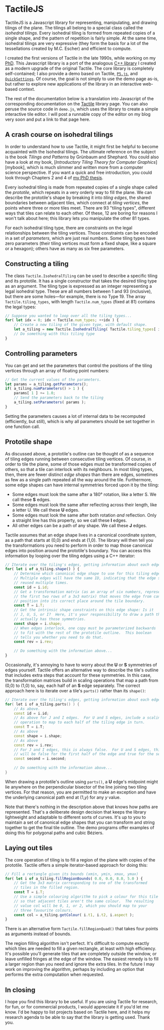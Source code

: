 # TactileJS
TactileJS is a Javascript library for representing, manipulating, and drawing tilings of the plane.  The tilings all belong to a special class called the _isohedral tilings_. Every isohedral tiling is formed from repeated copies of a single shape, and the pattern of repetition is fairly simple. At the same time, isohedral tilings are very expressive (they form the basis for a lot of the tessellations created by M.C. Escher) and efficient to compute.

I created the first versions of Tactile in the late 1990s, while working on my [PhD][phd].  This Javascript library is a port of the analogous [C++ library][tactile] I created as a modern upgrade of the original Tactile. The core library is completely self-contained; I also provide a demo based on Tactile, [`P5.js`][p5js], and [`QuickSettings`][quickset]. Of course, the goal is not simply to use the demo page as-is, but rather to explore new applications of the library in an interactive web-based context.

The rest of the documentation below is a translation into Javascript of the corresponding documentation on the [Tactile][tactile] library page. You can also peruse the source code in `demo.js`, which uses the library to create a simple interactive tile editor.  I will post a runnable copy of the editor on my blog very soon and put a link to that page here.

## A crash course on isohedral tilings

In order to understand how to use Tactile, it might first be helpful to become acquainted with the Isohedral tilings.  The ultimate reference on the subject is the book _Tilings and Patterns_ by Grünbaum and Shephard.  You could also have a look at my book, [_Introductory Tiling Theory for Computer Graphics_][mybook], which is much slimmer and written more from a computer science perspective.  If you want a quick and free introduction, you could look through Chapters 2 and 4 of [my PhD thesis][phd].

Every isohedral tiling is made from repeated copies of a single shape called the _prototile_, which repeats in a very orderly way to fill the plane. We can describe the prototile's shape by breaking it into _tiling edges_, the shared boundaries between adjacent tiles, which connect at _tiling vertices_, the points where three or more tiles meet.  There are 93 "tiling types", different ways that tiles can relate to each other. Of these, 12 are boring for reasons I won't talk about here; this library lets you manipulate the other 81 types.

For each isohedral tiling type, there are constraints on the legal relationships between the tiling vertices.  Those constraints can be encoded in a set of _parameters_, which are just real numbers.  Some tiling types have zero parameters (their tiling vertices must form a fixed shape, like a square or a hexagon); others have as many as six free parameters.

## Constructing a tiling

The class `Tactile.IsohedralTiling` can be used to describe a specific tiling and its prototile.  It has a single constructor that takes the desired tiling type as an argument.  The tiling type is expressed as an integer representing a legal isohedral type.  These are all numbers between 1 and 93 (inclusive), but there are some holes—for example, there is no Type 19.  The array `Tactile.tiling_types`, with length `Tactile.num_types` (fixed at 81) contains the legal types:

```Javascript
// Suppose you wanted to loop over all the tiling types...
for( let idx = 0; idx < Tactile.num_types; ++idx ) {
    // Create a new tiling of the given type, with default shape.
    let a_tiling = new Tactile.IsohedralTiling( Tactile.tiling_types[ idx ] );
    // Do something with this tiling type
}
```

## Controlling parameters

You can get and set the parameters that control the positions of the tiling vertices through an array of floating point numbers:

```Javascript
// Get the current values of the parameters.
let params = a_tiling.getParameters();
if( a_tiling.numParameters() > 1 ) {
    params[ 1 ] += 1.0;
    // Send the parameters back to the tiling
    a_tiling.setParameters( params );
}
```

Setting the parameters causes a lot of internal data to be recomputed (efficiently, but still), which is why all parameters should be set together in one function call.

## Prototile shape

As discussed above, a prototile's outline can be thought of as a sequence of tiling edges running between consecutive tiling vertices. Of course, in order to tile the plane, some of those edges must be transformed copies of others, so that a tile can interlock with its neighbours.  In most tiling types, then, there are fewer distinct _edge shapes_ than there are edges, sometimes as few as a single path repeated all the way around the tile. Furthermore, some edge shapes can have internal symmetries forced upon it by the tiling: 

 * Some edges must look the same after a 180° rotation, like a letter S.  We call these **S** edges.
 * Some edges must look the same after reflecting across their length, like a letter U.  We call these **U** edges.
 * Some edges must look the same after both rotation _and_ reflection. Only a straight line has this property, so we call these **I** edges.
 * All other edges can be a path of any shape.  We call these **J** edges.
 
Tactile assumes that an edge shape lives in a canonical coordinate system, as a path that starts at (0,0) and ends at (1,0). The library will then tell you the transformations you need to perform in order to map those canonical edges into position around the prototile's boundary. You can access this information by looping over the tiling edges using a C++ iterator:

```Javascript
// Iterate over the tiling's edges, getting information about each edge
for( let i of a_tiling.shape() ) {
    // Determine which canonical edge shape to use for this tiling edge.
    // Multiple edges will have the same ID, indicating that the edge shape is
    // reused multiple times.
    const id = i.id;
    // Get a transformation matrix (as an array of six numbers, representing
    // the first two rows of a 3x3 matrix) that moves the edge from canonical
    // position into its correct place around the tile boundary.
    const T = i.T;
    // Get the intrinsic shape constraints on this edge shape: Is it
    // J, U, S, or I?  Here, it's your responsibility to draw a path that
    // actually has those symmetries.
    const shape = i.shape;
    // When edges interlock, one copy must be parameterized backwards 
    // to fit with the rest of the prototile outline.  This boolean
    // tells you whether you need to do that.
    const rev = i.rev;
    
    // Do something with the information above...
}
```

Occasionally, it's annoying to have to worry about the **U** or **S** symmetries of edges yourself.  Tactile offers an alternative way to describe the tile's outline that includes extra steps that account for these symmetries.  In this case, the transformation matrices build in scaling operations that map a path from (0,0) to (1,0) to, say, each half of an **S** edge separately.  The correct approach here is to iterate over a tile's `parts()` rather than its `shape()`:

```C++
// Iterate over the tiling's edges, getting information about each edge
for( let i of a_tiling.parts() ) {
    // As above.
    const id = i.id;
    // As above for J and I edges.  For U and S edges, include a scaling
    // operation to map to each half of the tiling edge in turn.
    const T = i.T;
    // As above
    const shape = i.shape;
    // As above
    const rev = i.rev;
    // For J and I edges, this is always false.  For U and S edges, this
    // will be false for the first half of the edge and true for the second.
    const second = i.second;
    
    // Do something with the information above...
}
```

When drawing a prototile's outline using `parts()`, a **U** edge's midpoint might lie anywhere on the perpendicular bisector of the line joining two tiling vertices. For that reason, you are permitted to make an exception and have the underlying canonical path end at (1,_y_) for any _y_ value.

Note that there's nothing in the description above that knows how paths are represented. That's a deliberate design decision that keeps the library lightweight and adaptable to different sorts of curves.  It's up to you to maintain a set of canonical edge shapes that you can transform and string together to get the final tile outline. The demo programs offer examples of doing this for polygonal paths and cubic Béziers.

## Laying out tiles

The core operation of tiling is to fill a region of the plane with copies of the prototile.  Tactile offers a simple iterator-based approach for doing this:

```Javascript
// Fill a rectangle given its bounds (xmin, ymin, xmax, ymax)
for( let i of a_tiling.fillRegionBounds( 0.0, 0.0, 8.0, 5.0 ) {
    // Get the 3x3 matrix corresponding to one of the transformed
    // tiles in the filled region.
    const T = i.T;
    // Use a simple colouring algorithm to pick a colour for this tile
    // so that adjacent tiles aren't the same colour.  The resulting
    // value col will be 0, 1, or 2, which you should map to your
    // three favourite colours.
    const col = a_tiling.getColour( i.t1, i.t2, i.aspect );
}
```

There is an alternative form `Tactile.fillRegionQuad()` that takes four points as arguments instead of bounds.

The region filling algorithm isn't perfect.  It's difficult to compute exactly which tiles are needed to fill a given rectangle, at least with high efficiency.  It's possible you'll generate tiles that are completely outside the window, or leave unfilled fringes at the edge of the window.  The easiest remedy is to fill a larger region than you need and ignore the extra tiles.  In the future I may work on improving the algorithm, perhaps by including an option that performs the extra computation when requested.

## In closing

I hope you find this library to be useful.  If you are using Tactile for research, for fun, or for commercial products, I would appreciate it if you'd let me know.  I'd be happy to list projects based on Tactile here, and it helps my research agenda to be able to say that the library is getting used.  Thank you.

[phd]: http://www.cgl.uwaterloo.ca/csk/phd/
[p5js]: https://p5js.org/
[quickset]: https://github.com/bit101/quicksettings
[tactile]: https://github.com/isohedral/tactile

